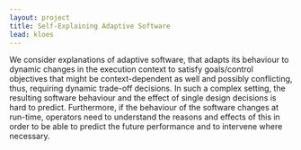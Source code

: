 ```yaml
---
layout: project
title: Self-Explaining Adaptive Software 
lead: kloes
---
```


We consider explanations of adaptive software, that adapts its behaviour to dynamic changes in the execution context to satisfy goals/control objectives that might be context-dependent as well and possibly conflicting, thus, requiring dynamic trade-off decisions. In such a complex setting, the resulting software behaviour and the effect of single design decisions is hard to predict. Furthermore, if the behaviour of the software changes at run-time, operators need to understand the reasons and effects of this in order to be able to predict the future performance and to intervene where necessary.  


